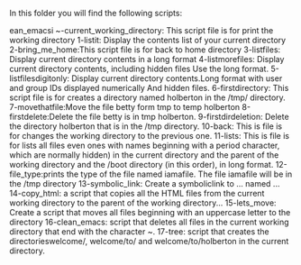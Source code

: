 In this folder you will find the following scripts:

ean_emacsi
~-current_working_directory: This script file is for print the working directory
1-listit: Display the contents list of your current directory
2-bring_me_home:This script file is for back to home directory
3-listfiles: Display current directory contents in a long format
4-listmorefiles: Display current directory contents, including hidden files Use the long format.
5-listfilesdigitonly: Display current directory contents.Long format with user and group IDs displayed numerically And hidden files.
6-firstdirectory: This script file is for creates a directory named holberton in the /tmp/ directory.
7-movethatfile:Move the file betty form tmp to temp holberton
8-firstdelete:Delete the file betty is in tmp holberton.
9-firstdirdeletion: Delete the directory holberton that is in the /tmp directory.
10-back: This is file is for changes the working directory to the previous one.
11-lists: This is file is for lists all files even ones with names beginning with a period character, which are normally hidden) in the current directory and the parent of the working directory and the /boot directory (in this order), in long format.
12-file_type:prints the type of the file named iamafile. The file iamafile will be in the /tmp directory 
13-symbolic_link: Create a symboliclink to ... named ...
14-copy_html: a script that copies all the HTML files from the current working directory to the parent of the working directory...
15-lets_move: Create a script that moves all files beginning with an uppercase letter to the directory
16-clean_emacs: script that deletes all files in the current working directory that end with the character ~.
17-tree: script that creates the directorieswelcome/, welcome/to/ and welcome/to/holberton in the current directory.


